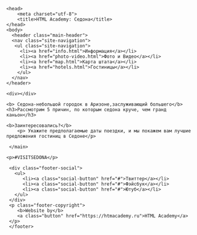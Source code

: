 <!DOCTYPE html>
<html lang="ru">

    <head>
        <meta charset="utf-8">
        <title>HTML Academy: Седона</title>
    </head>
    <body>
      <header class="main-header">
      <nav class="site-navigation">
       <ul class="site-navigation">
         <li><a href="info.html">Информация</a></li>
         <li><a href="photo-video.html">Фото и Видео</a></li>
         <li><a href="map.html">Карта штата</a></li>
         <li><a href="hotels.html">Гостиницы</a></li>
        </ul>
      </nav>
    </header> 
    
    
  <main class="container">
    
    <div></div>
    
    <b> Седона-небольшой городок в Аризоне,заслуживающий большего</b>
    <h3>Рассмотрим 5 причин, по которым седона круче, чем гранд каньон</h3>
    
    <b>Заинтересовались?</b>
        <p> Укажите предполагаемые даты поездки, и мы покажем вам лучшие предложения гостиниц в Седоне</p>
        
     </main>
     
    <p>#VISITSEDONA</p>
<footer class="main-footer">    
        
     <div class="footer-social">
       <ul>
          <li><a class="social-button" href="#">Твиттер</a></li>
          <li><a class="social-button" href="#">Фэйсбук</a></li>
          <li><a class="social-button" href="#">Ютуб</a></li>
       </ul> 
     </div>    
     <p class="footer-copyright">
        <b>Website by</b>
        <a class="button" href="https://htmacademy.ru">HTML Academy</a>
     </p>  
     </footer>
        
 </body>
</html>      